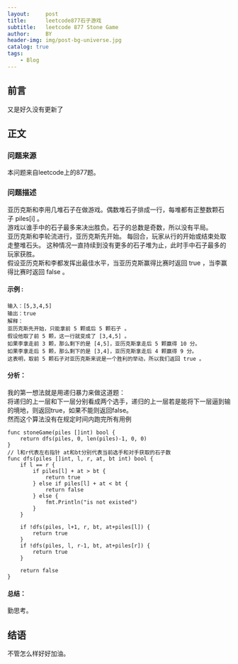 ```yaml
---
layout:     post
title:      leetcode877石子游戏
subtitle:   leetcode 877 Stone Game
author:     BY
header-img: img/post-bg-universe.jpg
catalog: true
tags:
    - Blog
---
```



## 前言

又是好久没有更新了

## 正文

### 问题来源

本问题来自leetcode上的877题。  

### 问题描述

亚历克斯和李用几堆石子在做游戏。偶数堆石子排成一行，每堆都有正整数颗石子 piles[i] 。  
游戏以谁手中的石子最多来决出胜负。石子的总数是奇数，所以没有平局。  
亚历克斯和李轮流进行，亚历克斯先开始。 每回合，玩家从行的开始或结束处取走整堆石头。 这种情况一直持续到没有更多的石子堆为止，此时手中石子最多的玩家获胜。  
假设亚历克斯和李都发挥出最佳水平，当亚历克斯赢得比赛时返回 true ，当李赢得比赛时返回 false 。  

#### 示例 :
```
输入：[5,3,4,5]
输出：true
解释：
亚历克斯先开始，只能拿前 5 颗或后 5 颗石子 。
假设他取了前 5 颗，这一行就变成了 [3,4,5] 。
如果李拿走前 3 颗，那么剩下的是 [4,5]，亚历克斯拿走后 5 颗赢得 10 分。
如果李拿走后 5 颗，那么剩下的是 [3,4]，亚历克斯拿走后 4 颗赢得 9 分。
这表明，取前 5 颗石子对亚历克斯来说是一个胜利的举动，所以我们返回 true 。
```

#### 分析：  
我的第一想法就是用递归暴力来做这道题：  
将递归的上一层和下一层分别看成两个选手，递归的上一层若是能将下一层逼到输的境地，则返回true，如果不能则返回false。  
然而这个算法没有在规定时间内跑完所有用例  
```
func stoneGame(piles []int) bool {
    return dfs(piles, 0, len(piles)-1, 0, 0)
}
// l和r代表左右指针 at和bt分别代表当前选手和对手获取的石子数
func dfs(piles []int, l, r, at, bt int) bool {
    if l == r {
        if piles[l] + at > bt {
            return true
        } else if piles[l] + at < bt {
            return false
        } else {
            fmt.Println("is not existed")
        }
    }
    
    if !dfs(piles, l+1, r, bt, at+piles[l]) {
        return true
    }
    if !dfs(piles, l, r-1, bt, at+piles[r]) {
        return true
    }
    
    return false
}
```

#### 总结：
勤思考。  

## 结语
不管怎么样好好加油。  
